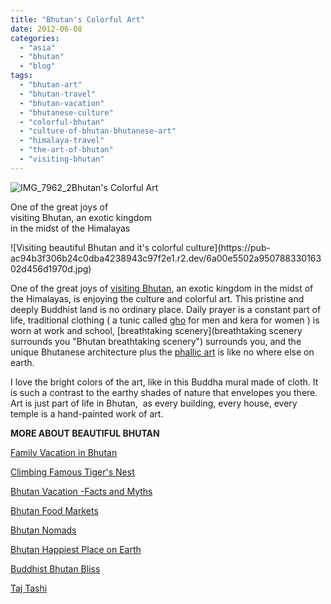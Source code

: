 ```yaml
---
title: "Bhutan's Colorful Art"
date: 2012-06-08
categories: 
  - "asia"
  - "bhutan"
  - "blog"
tags: 
  - "bhutan-art"
  - "bhutan-travel"
  - "bhutan-vacation"
  - "bhutanese-culture"
  - "colorful-bhutan"
  - "culture-of-bhutan-bhutanese-art"
  - "himalaya-travel"
  - "the-art-of-bhutan"
  - "visiting-bhutan"
---
```


![IMG_7962_2](https://pub-ac94b3f306b24c0dba4238943c97f2e1.r2.dev/6a00e5502a95078833016302d4561d970d.jpg)Bhutan's Colorful Art

One of the great joys of  
visiting Bhutan, an exotic kingdom  
in the midst of the Himalayas

<!--more--> ![Visiting beautiful Bhutan and it's colorful culture](https://pub-ac94b3f306b24c0dba4238943c97f2e1.r2.dev/6a00e5502a95078833016302d456d1970d.jpg)  
  
  
One of the great joys of [visiting Bhutan](http://soultravelers3new.local/2011/09/stunning-himalaya-travel-bhutan.html "visiting Bhutan"), an exotic kingdom in the midst of the Himalayas, is enjoying the culture and colorful art. This pristine and deeply Buddhist land is no ordinary place. Daily prayer is a constant part of life, traditional clothing ( a tunic called [gho](http://en.wikipedia.org/wiki/Gho "Gho") for men and kera for women ) is worn at work and school, [breathtaking scenery](breathtaking scenery surrounds you "Bhutan breathtaking scenery") surrounds you, and the unique Bhutanese architecture plus the [phallic art](http://soultravelers3new.local/2012/03/bhutan-means-penis-art-and-phallus-paintings.html "Bhutan penis art") is like no where else on earth.  
  
I love the bright colors of the art, like in this Buddha mural made of cloth. It is such a contrast to the earthy shades of nature that envelopes you there. Art is just part of life in Bhutan,  as every building, every house, every temple is a hand-painted work of art.  
  
**MORE ABOUT BEAUTIFUL BHUTAN**  
  
[Family Vacation in Bhutan](http://soultravelers3new.local/2011/05/family-vacation-in-bhutan.html "family vacation in bhutan")  
  
[Climbing Famous Tiger's Nest](http://soultravelers3new.local/2011/07/tigers-nest-in-paro-bhutan.html "climbing famous tiger's nest")  
  
[Bhutan Vacation -Facts and Myths](http://soultravelers3new.local/2011/06/bhutan-vacation-facts-and-myths.html "Bhutan Vacations facts and myths")  
  
[Bhutan Food Markets](http://soultravelers3new.local/2011/08/bhutan-food-markets.html "Bhutan food markets")  
  
[Bhutan Nomads](http://soultravelers3new.local/2011/06/family-travel-bhutan-nomads.html "Bhutan nomads")  
  
[Bhutan Happiest Place on Earth](http://soultravelers3new.local/2011/07/bhutan-happiest-place-on-earth--1.html "Bhutan happiest place on earth")  
  
[Buddhist Bhutan Bliss](http://soultravelers3new.local/2011/05/buddhist-bhutan-bliss.html "Bhutan Buddhist bliss")  
  
[Taj Tashi](http://soultravelers3new.local/2011/07/taj-tashi-thimpu-bhutan-5-star-hotel-thrills.html "Taj Tashi Hotel Bhutan")
